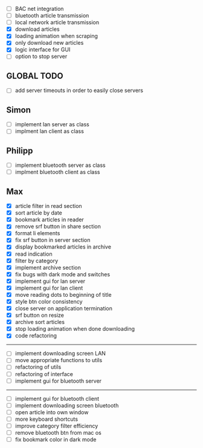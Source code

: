 - [ ] BAC net integration
- [ ] bluetooth article transmission
- [ ] local network article transmission
- [x] download articles
- [x] loading animation when scraping
- [x] only download new articles
- [x] logic interface for GUI
- [ ] option to stop server

## GLOBAL TODO
- [ ] add server timeouts in order to easily close servers

## Simon
- [ ] implement lan server as class
- [ ] implment lan client as class

## Philipp
- [ ] implement bluetooth server as class
- [ ] implment bluetooth client as class

## Max
- [x] article filter in read section
- [x] sort article by date
- [x] bookmark articles in reader
- [x] remove srf button in share section
- [x] format li elements
- [x] fix srf button in server section
- [x] display bookmarked articles in archive
- [x] read indication
- [x] filter by category
- [x] implement archive section
- [x] fix bugs with dark mode and switches
- [x] implement gui for lan server
- [x] implement gui for lan client
- [x] move reading dots to beginning of title  
- [x] style btn color consistency
- [x] close server on application termination
- [x] srf button on resize    
- [x] archive sort articles  
- [x] stop loading animation when done downloading
- [x] code refactoring
---
- [ ] implement downloading screen LAN
- [ ] move appropriate functions to utils
- [ ] refactoring of utils
- [ ] refactoring of interface
- [ ] implement gui for bluetooth server
---
- [ ] implement gui for bluetooth client
- [ ] implement downloading screen bluetooth
- [ ] open article into own window
- [ ] more keyboard shortcuts
- [ ] improve category filter efficiency
- [ ] remove bluetooth btn from mac os
- [ ] fix bookmark color in dark mode  
